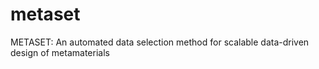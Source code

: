 # metaset
METASET: An automated data selection method for scalable data-driven design of metamaterials
